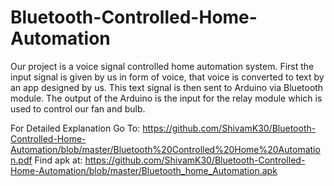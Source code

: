 # Bluetooth-Controlled-Home-Automation
Our project is a voice signal controlled home automation system. First the input signal is given by us in form of voice, that voice is converted to text by an app designed by us. This text signal is then sent to Arduino via Bluetooth module. The output of the Arduino is the input for the relay module which is used to control our fan and bulb.

For Detailed Explanation Go To: https://github.com/ShivamK30/Bluetooth-Controlled-Home-Automation/blob/master/Bluetooth%20Controlled%20Home%20Automation.pdf
Find apk at: https://github.com/ShivamK30/Bluetooth-Controlled-Home-Automation/blob/master/Bluetooth_home_Automation.apk
